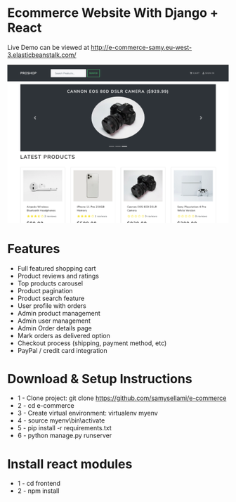 # Ecommerce Website With Django + React

Live Demo can be viewed at http://e-commerce-samy.eu-west-3.elasticbeanstalk.com/

<!-- ![DEMO](/static/images/proshop_django_demo.png) -->
<p align="center">
  <img src="https://github.com/samysellami/e-commerce/blob/master/static/images/proshop_django_demo.png" width="700"/>
</p>

# Features

-   Full featured shopping cart
-   Product reviews and ratings
-   Top products carousel
-   Product pagination
-   Product search feature
-   User profile with orders
-   Admin product management
-   Admin user management
-   Admin Order details page
-   Mark orders as delivered option
-   Checkout process (shipping, payment method, etc)
-   PayPal / credit card integration

# Download & Setup Instructions

-   1 - Clone project: git clone https://github.com/samysellami/e-commerce
-   2 - cd e-commerce
-   3 - Create virtual environment: virtualenv myenv
-   4 - source myenv\bin\activate
-   5 - pip install -r requirements.txt
-   6 - python manage.py runserver

# Install react modules

-   1 - cd frontend
-   2 - npm install
